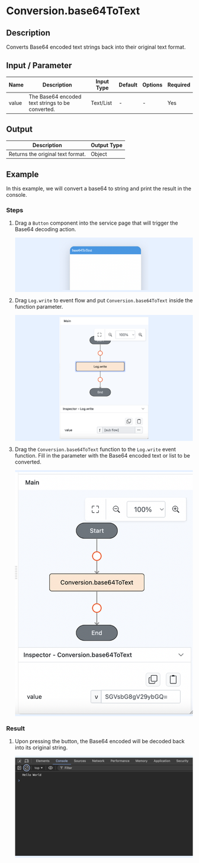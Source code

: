 # Conversion.base64ToText

## Description

Converts Base64 encoded text strings back into their original text format.

## Input / Parameter

| Name  | Description                                             | Input Type | Default | Options | Required |
| ----- | ------------------------------------------------------- | ---------- | ------- | ------- | -------- |
| value | The Base64 encoded text strings to be converted.        | Text/List  | -       | -       | Yes      |

## Output

| Description                                   | Output Type |
| --------------------------------------------- | ----------- |
| Returns the original text format.             | Object      |

## Example

In this example, we will convert a base64 to string and print the result in the console.

### Steps

1. Drag a `Button` component into the service page that will trigger the Base64 decoding action.

    <div style="display:flex; align-items:center; justify-content:center; background-color: #E7F1FF;">
        <img src="./base64ToText-step-1.png"
        style="width: 50%; padding: 5px;"/>
    </div>

2. Drag `Log.write` to event flow and put `Conversion.base64ToText` inside the function parameter.

    <div style="display:flex; align-items:center; justify-content:center; background-color: #E7F1FF;">
        <img src="./base64ToText-step-2.png"
        style="width: 50%; padding: 5px;"/>
    </div>

3. Drag the `Conversion.base64ToText` function to the `Log.write` event function. Fill in the parameter with the Base64 encoded text or list to be converted.

    <div style="display:flex; align-items:center; justify-content:center; background-color: #E7F1FF;">
        <img src="./base64ToText-step-3.png"
        style="width: 100%; padding: 5px;"/>
    </div>

### Result

1. Upon pressing the button, the Base64 encoded will be decoded back into its original string.

    <div style="display:flex; align-items:center; justify-content:center; background-color: #E7F1FF;">
        <img src="./base64ToText-result.png"
        style="width: 100%; padding: 5px;"/>
    </div>